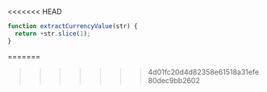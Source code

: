 <<<<<<< HEAD
```js run
function extractCurrencyValue(str) {
  return +str.slice(1);
}
```
=======
>>>>>>> 4d01fc20d4d82358e61518a31efe80dec9bb2602
